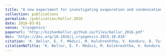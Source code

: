 ```yaml
---
title: "A new experiment for investigating evaporation and condensation of cryogenic propellants"
collection: publications
permalink: /publication/bellur_2016
date: 2016-03-01
venue: 'Cryogenics'
paperurl: 'http://kishanbellur.github.io/files/bellur_2016.pdf'
doi: 'https://doi.org/10.1016/j.cryogenics.2015.10.016'
citation: 'K. Bellur, E. F. Médici, M. Kulshreshtha, V. Konduru, D. Tyrewala, A. Tamilarasan, J. McQuillen, J. Leão, D. S. Hussey, D. L. Jacobson, J. Scherschligt, J. Hermanson, C. K. Choi, J. S. Allen, “A new experiment for investigating evaporation and condensation of cryogenic propellants”, Cryogenics, 74, pp. 131-137, 2016.'
citationNoTitle: 'K. Bellur, E. F. Médici, M. Kulshreshtha, V. Konduru, D. Tyrewala, A. Tamilarasan, J. McQuillen, J. Leão, D. S. Hussey, D. L. Jacobson, J. Scherschligt, J. Hermanson, C. K. Choi, J. S. Allen, Cryogenics, 74, pp. 131-137, 2016.'
---
```


